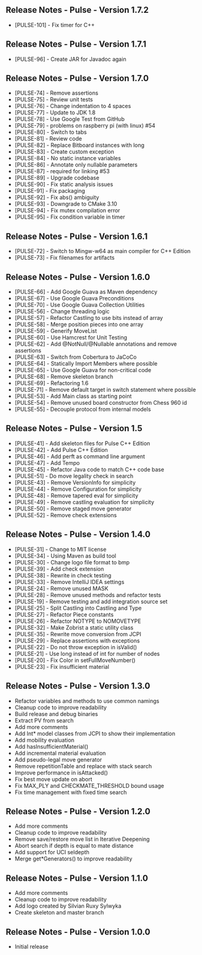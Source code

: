 Release Notes - Pulse - Version 1.7.2
-------------------------------------

* [PULSE-101] - Fix timer for C++

Release Notes - Pulse - Version 1.7.1
-------------------------------------

* [PULSE-96] - Create JAR for Javadoc again

Release Notes - Pulse - Version 1.7.0
-------------------------------------

* [PULSE-74] - Remove assertions
* [PULSE-75] - Review unit tests
* [PULSE-76] - Change indentation to 4 spaces
* [PULSE-77] - Update to JDK 1.8
* [PULSE-78] - Use Google Test from GitHub
* [PULSE-79] - problems on raspberry pi (with linux) #54
* [PULSE-80] - Switch to tabs
* [PULSE-81] - Review code
* [PULSE-82] - Replace Bitboard instances with long
* [PULSE-83] - Create custom exception
* [PULSE-84] - No static instance variables
* [PULSE-86] - Annotate only nullable parameters
* [PULSE-87] - required for linking #53
* [PULSE-89] - Upgrade codebase
* [PULSE-90] - Fix static analysis issues
* [PULSE-91] - Fix packaging
* [PULSE-92] - Fix abs() ambiguity
* [PULSE-93] - Downgrade to CMake 3.10
* [PULSE-94] - Fix mutex compilation error
* [PULSE-95] - Fix condition variable in timer

Release Notes - Pulse - Version 1.6.1
-------------------------------------

* [PULSE-72] - Switch to Mingw-w64 as main compiler for C++ Edition
* [PULSE-73] - Fix filenames for artifacts

Release Notes - Pulse - Version 1.6.0
-------------------------------------

* [PULSE-66] - Add Google Guava as Maven dependency
* [PULSE-67] - Use Google Guava Preconditions
* [PULSE-70] - Use Google Guava Collection Utilities
* [PULSE-56] - Change threading logic
* [PULSE-57] - Refactor Castling to use bits instead of array
* [PULSE-58] - Merge position pieces into one array
* [PULSE-59] - Generify MoveList
* [PULSE-60] - Use Hamcrest for Unit Testing
* [PULSE-62] - Add @NotNull/@Nullable annotations and remove assertions
* [PULSE-63] - Switch from Cobertura to JaCoCo
* [PULSE-64] - Statically Import Members where possible
* [PULSE-65] - Use Google Guava for non-critical code
* [PULSE-68] - Remove skeleton branch
* [PULSE-69] - Refactoring 1.6
* [PULSE-71] - Remove default target in switch statement where possible
* [PULSE-53] - Add Main class as starting point
* [PULSE-54] - Remove unused board constructor from Chess 960 id
* [PULSE-55] - Decouple protocol from internal models

Release Notes - Pulse - Version 1.5
-----------------------------------

* [PULSE-41] - Add skeleton files for Pulse C++ Edition
* [PULSE-42] - Add Pulse C++ Edition
* [PULSE-46] - Add perft as command line argument
* [PULSE-47] - Add Tempo
* [PULSE-45] - Refactor Java code to match C++ code base
* [PULSE-51] - Do move legality check in search
* [PULSE-43] - Remove VersionInfo for simplicity
* [PULSE-44] - Remove Configuration for simplicity
* [PULSE-48] - Remove tapered eval for simplicity
* [PULSE-49] - Remove castling evaluation for simplicity
* [PULSE-50] - Remove staged move generator
* [PULSE-52] - Remove check extensions

Release Notes - Pulse - Version 1.4.0
-------------------------------------

* [PULSE-31] - Change to MIT license
* [PULSE-34] - Using Maven as build tool
* [PULSE-30] - Change logo file format to bmp
* [PULSE-39] - Add check extension
* [PULSE-38] - Rewrite in check testing
* [PULSE-33] - Remove IntelliJ IDEA settings
* [PULSE-24] - Remove unused MASK
* [PULSE-28] - Remove unused methods and refactor tests
* [PULSE-19] - Remove testing and add integration source set
* [PULSE-25] - Split Castling into Castling and Type
* [PULSE-27] - Refactor Piece constants
* [PULSE-26] - Refactor NOTYPE to NOMOVETYPE
* [PULSE-32] - Make Zobrist a static utility class
* [PULSE-35] - Rewrite move conversion from JCPI
* [PULSE-29] - Replace assertions with exceptions
* [PULSE-22] - Do not throw exception in isValid()
* [PULSE-21] - Use long instead of int for number of nodes
* [PULSE-20] - Fix Color in setFullMoveNumber()
* [PULSE-23] - Fix insufficient material

Release Notes - Pulse - Version 1.3.0
-------------------------------------

* Refactor variables and methods to use common namings
* Cleanup code to improve readability
* Build release and debug binaries
* Extract PV from search
* Add more comments
* Add Int* model classes from JCPI to show their implementation
* Add mobility evaluation
* Add hasInsufficientMaterial()
* Add incremental material evaluation
* Add pseudo-legal move generator
* Remove repetitionTable and replace with stack search
* Improve performance in isAttacked()
* Fix best move update on abort
* Fix MAX_PLY and CHECKMATE_THRESHOLD bound usage
* Fix time management with fixed time search

Release Notes - Pulse - Version 1.2.0
-------------------------------------

* Add more comments
* Cleanup code to improve readability
* Remove save/restore move list in Iterative Deepening
* Abort search if depth is equal to mate distance
* Add support for UCI seldepth
* Merge get*Generators() to improve readability

Release Notes - Pulse - Version 1.1.0
-------------------------------------

* Add more comments
* Cleanup code to improve readability
* Add logo created by Silvian Ruxy Sylwyka
* Create skeleton and master branch

Release Notes - Pulse - Version 1.0.0
-------------------------------------

* Initial release

